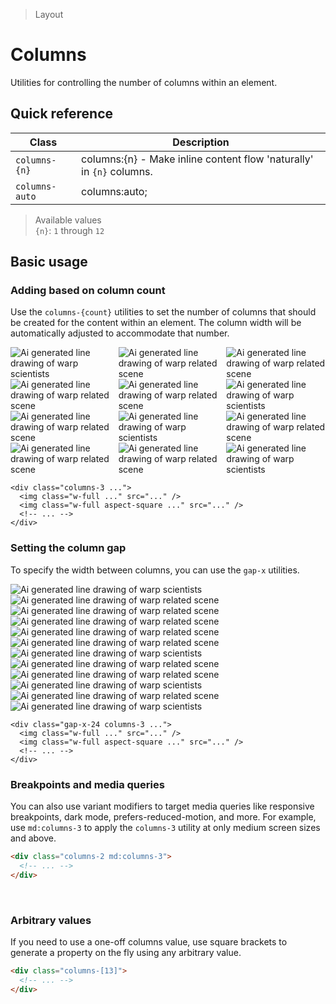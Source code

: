 > Layout

# Columns
Utilities for controlling the number of columns within an element.

## Quick reference

| Class           | Description                                                             |
| --------------- | ----------------------------------------------------------------------- |
| `columns-{n}`   | columns:{n}  - Make inline content flow 'naturally' in `{n}` columns.   |
| `columns-auto`  | columns:auto;                                                           |

> Available values <br />
> `{n}`: `1` through `12` <br />

## Basic usage
### Adding based on column count
Use the `columns-{count}` utilities to set the number of columns that should be created for the content within an element. The column width will be automatically adjusted to accommodate that number.

<container>
  <div class="columns-1 md:columns-3 gap-x-24" style="columns:3">
    <box striped fg-color="var(--tw-fuchsia-fg)" bg-color="var(--tw-fuchsia-bg)">
      <img class="w-full mb-24" src="/la09.jpg" alt="Ai generated line drawing of warp scientists">
      <img class="w-full aspect-square object-cover mb-24" src="/la01.jpg" alt="Ai generated line drawing of warp related scene">
      <img class="w-full mb-24" src="/la02.jpg" alt="Ai generated line drawing of warp related scene"> 
      <img class="w-full mb-24" src="/la06.jpg" alt="Ai generated line drawing of warp related scene">
      <img class="w-full aspect-square object-cover mb-24" src="/la03.jpg" alt="Ai generated line drawing of warp related scene">
      <img class="w-full mb-24" src="/la04.jpg" alt="Ai generated line drawing of warp related scene">
      <img class="w-full mb-24" src="/la11.jpg" alt="Ai generated line drawing of warp scientists">
      <img class="w-full mb-24" src="/la05.jpg" alt="Ai generated line drawing of warp related scene">
      <img class="w-full mb-24" src="/la07.jpg" alt="Ai generated line drawing of warp related scene">
      <img class="w-full mb-24" src="/la10.jpg" alt="Ai generated line drawing of warp scientists">
      <img class="w-full aspect-square object-cover mb-24" src="/la08.jpg" alt="Ai generated line drawing of warp related scene">
      <div class="pb-24">
        <img class="w-full" src="/la12.jpg" alt="Ai generated line drawing of warp scientists">
      </div>
    </box>
  </div>
</container>

```html{2,4}
<div class="columns-3 ...">
  <img class="w-full ..." src="..." />
  <img class="w-full aspect-square ..." src="..." />
  <!-- ... -->
</div>
```

### Setting the column gap
To specify the width between columns, you can use the `gap-x` utilities.

<container>
  <div class="grid grid-cols-[1fr_2.4rem_1fr_2.4rem_1fr]" style=""> 
    <div class="flex flex-col w-full">
      <img class="w-full mb-24" src="/la09.jpg" alt="Ai generated line drawing of warp scientists">
      <img class="w-full aspect-square object-cover mb-24" src="/la01.jpg" alt="Ai generated line drawing of warp related scene">
      <img class="w-full mb-24" src="/la02.jpg" alt="Ai generated line drawing of warp related scene"> 
      <img class="w-full mb-24" src="/la06.jpg" alt="Ai generated line drawing of warp related scene">
    </div>
    <box striped fg-color="var(--tw-fuchsia-fg)" bg-color="var(--tw-fuchsia-bg)"></box>
    <div>
      <img class="w-full aspect-square object-cover mb-24" src="/la03.jpg" alt="Ai generated line drawing of warp related scene">
      <img class="w-full mb-24" src="/la04.jpg" alt="Ai generated line drawing of warp related scene">
      <img class="w-full mb-24" src="/la11.jpg" alt="Ai generated line drawing of warp scientists">
      <img class="w-full mb-24" src="/la05.jpg" alt="Ai generated line drawing of warp related scene">
    </div>
    <box striped fg-color="var(--tw-fuchsia-fg)" bg-color="var(--tw-fuchsia-bg)"></box>
    <div>
      <img class="w-full mb-24" src="/la07.jpg" alt="Ai generated line drawing of warp related scene">
      <img class="w-full mb-24" src="/la10.jpg" alt="Ai generated line drawing of warp scientists">
      <img class="w-full aspect-square object-cover mb-24" src="/la08.jpg" alt="Ai generated line drawing of warp related scene">
      <img class="w-full mb-24" src="/la12.jpg" alt="Ai generated line drawing of warp scientists">
    </div>
  </div>
</container>

```html{1}
<div class="gap-x-24 columns-3 ...">
  <img class="w-full ..." src="..." />
  <img class="w-full aspect-square ..." src="..." />
  <!-- ... -->
</div>
```

### Breakpoints and media queries
You can also use variant modifiers to target media queries like responsive breakpoints, dark mode, prefers-reduced-motion, and more. For example, use `md:columns-3` to apply the `columns-3` utility at only medium screen sizes and above.

```html
<div class="columns-2 md:columns-3">
  <!-- ... -->
</div>
```
​
### Arbitrary values
If you need to use a one-off columns value, use square brackets to generate a property on the fly using any arbitrary value.

```html
<div class="columns-[13]">
  <!-- ... -->
</div>
```